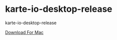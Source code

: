 # karte-io-desktop-release
karte-io-desktop-release

<!-- Place this tag where you want the button to render. -->
<a class="github-button" href="https://github.com/plaidev/karte-io-desktop-release/releases/download/v2.1.6/karte-io-desktop-2.1.6.dmg)" data-icon="octicon-cloud-download" aria-label="Download ntkme/github-buttons on GitHub">Download For Mac</a>
